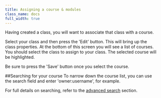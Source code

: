 ```yaml
---
title: Assigning a course & modules 
class_name: docs
full_width: true
---
```


Having created a class, you will want to associate that class with a course. 

Select your class and then press the 'Edit' button. This will bring up the class properties. At the bottom of this screen you will see a list of courses. You should select the class to assign to your class. The selected course will be highlighted.

Be sure to press the 'Save' button once you select the course.

##Searching for your course
To narrow down the course list, you can use the search field and enter 'owner:username', for example. 

For full details on searching, refer to the [advanced search](/docs/console/prj-search/) section.